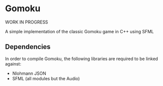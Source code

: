 # Gomoku

WORK IN PROGRESS

A simple implementation of the classic Gomoku game in C++ using SFML

## Dependencies

In order to compile Gomoku, the following libraries are required to be linked against:

* Nlohmann JSON
* SFML (all modules but the Audio)
